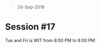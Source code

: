 > 24-Sep-2019
# Session #17

Tue and Fri is WIT from 8:00 PM to 9:00 PM

<!--stackedit_data:
eyJoaXN0b3J5IjpbLTE1NTQ0NTcxNTQsLTE4NzY0NzExMTRdfQ
==
-->